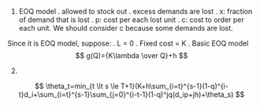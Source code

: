 1. EOQ model
. allowed to stock out
. excess demands are lost
. x: fraction of demand that is lost
. p: cost per each lost unit
. c: cost to order per each unit. We should consider c because some demands are lost.

Since it is EOQ model, suppose:
. L = 0
. Fixed   cost = K
. 
Basic EOQ model
$$
g(Q)={K\lambda \over Q}+h
$$ 

2. 
$$
\theta_t=min_{t \lt s \le T+1}(K+h\sum_{i=t}^{s-1}(1-q)^{i-t}d_i+\sum_{i=t}^{s-1}\sum_{j=0}^{i-t-1}(1-q)^jq(d_ip+jh)+\theta_s)
$$
<!--stackedit_data:
eyJoaXN0b3J5IjpbNzA4MjI4MzA5LDEzNTM2NDk0MTYsMTY1Mj
Q5NzM2OSwtNjE3NzQxNzMzLC0xNzQ3MzEyNjc3LC0xMzgxNjQz
OTExLC02MDk2MDU1MzhdfQ==
-->